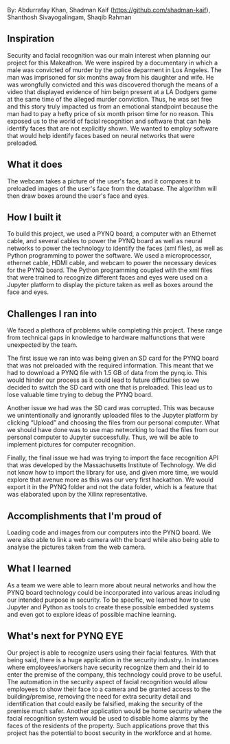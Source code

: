By: Abdurrafay Khan, Shadman Kaif (https://github.com/shadman-kaif), Shanthosh Sivayogalingam, Shaqib Rahman

## Inspiration
Security and facial recognition was our main interest when planning our project for this Makeathon. We were inspired by a documentary in which a male was convicted of murder by the police deparment in Los Angeles. The man was imprisoned for six months away from his daughter and wife. He was wrongfully convicted and this was discovered thorugh the means of a video that displayed evidence of him beign present at a LA Dodgers game at the same time of the alleged murder conviction. Thus, he was set free and this story truly impacted us from an emotional standpoint because the man had to pay a hefty price of six month prison time for no reason. This exposed us to the world of facial recognition and software that can help identify faces that are not explicitly shown. We wanted to employ software that would help identify faces based on neural networks that were preloaded.



## What it does

The webcam takes a picture of the user's face, and it compares it to preloaded images of the user's face from the database. The algorithm will then draw boxes around the user's face and eyes.


## How I built it

To build this project, we used a PYNQ board, a computer with an Ethernet cable, and several cables to power the PYNQ board as well as neural networks to power the technology to identify the faces (xml files), as well as Python programming to power the software. We used a microprocessor, ethernet cable, HDMI cable, and webcam to power the necessary devices for the PYNQ board. The Python programming coupled with the xml files that were trained to recognize different faces and eyes were used on a Jupyter platform to display the picture taken as well as boxes around the face and eyes.


## Challenges I ran into

We faced a plethora of problems while completing this project. These range from technical gaps in knowledge to hardware malfunctions that were unexpected by the team.

The first issue we ran into was being given an SD card for the PYNQ board that was not preloaded with the required information. This meant that we had to download a PYNQ file with 1.5 GB of data from the pynq.io. This would hinder our process as it could lead to future difficulties so we decided to switch the SD card with one that is preloaded. This lead us to lose valuable time trying to debug the PYNQ board. 

Another issue we had was the SD card was corrupted. This was because we unintentionally and ignorantly uploaded files to the Jupyter platform by clicking “Upload” and choosing the files from our personal computer. What we should have done was to use map networking to load the files from our personal computer to Jupyter successfully. Thus, we will be able to implement pictures for computer recognition.

Finally, the final issue we had was trying to import the face recognition API that was developed by the Massachusetts Institute of Technology. We did not know how to import the library for use, and given more time, we would explore that avenue more as this was our very first hackathon. We would export it in the PYNQ folder and not the data folder, which is a feature that was elaborated upon by the Xilinx representative.



## Accomplishments that I'm proud of
Loading code and images from our computers into the PYNQ board. We were also able to link a web camera with the board while also being able to analyse the pictures taken from the web camera.


## What I learned
As a team we were able to learn more about neural networks and how the PYNQ board technology could be incorporated into various areas including our intended purpose in security. To be specific, we learned how to use Jupyter and Python as tools to create these possible embedded systems and even got to explore ideas of possible machine learning.


## What's next for PYNQ EYE
Our project is able to recognize users using their facial features. With that being said, there is a huge application in the security industry. In instances where employees/workers have security recognize them and their id to enter the premise of the company, this technology could prove to be useful. The automation in the security aspect of facial recognition would allow employees to show their face to a camera and be granted access to the building/premise, removing the need for extra security detail and identification that could easily be falsified, making the security of the premise much safer. Another application would be home security where the facial recognition system would be used to disable home alarms by the faces of the residents of the property. Such applications prove that this project has the potential to boost security in the workforce and at home.


